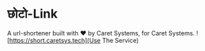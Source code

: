 # छोटो-Link

A url-shortener built with ♥ by Caret Systems, for Caret Systems.
![https://short.caretsys.tech](Use The Service)
